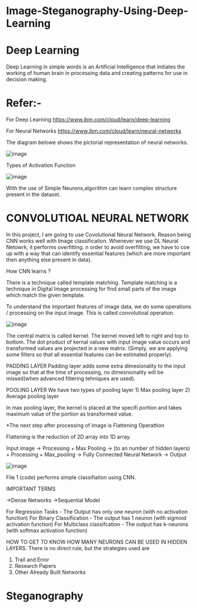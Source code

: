 # Image-Steganography-Using-Deep-Learning

# Deep Learning
Deep Learning in simple words is an Artificial Intelligence that initiates the working of human brain in processing data and creating patterns for use in decision making.

# Refer:-

For Deep Learning
https://www.ibm.com/cloud/learn/deep-learning

For Neural Networks
https://www.ibm.com/cloud/learn/neural-networks

The diagram belowe shows the pictorial representation of neural networks.

![image](https://user-images.githubusercontent.com/64018679/127902156-59a1c4b5-2ba5-4bfe-aac7-8e0da3379dd0.png)

Types of Activation Function

![image](https://user-images.githubusercontent.com/64018679/127903310-8ea306ff-8994-4721-b00e-42c46229ee7b.png)

With the use of Simple Neurons,algorithm can learn complex structure present in the dataset.

# CONVOLUTIOAL NEURAL NETWORK

In this project, I am going to use Covolutional Neural Network. Reason being CNN works well with Image classification.
Whenever we use DL Neural Netowrk, it performs overfitting. n order to avoid overfitting, we have to coe up with a way that can identify essential features (which are more important then anything else present in data).

How CNN learns ?

There is a technique called template matching. Template matching is a technique in Digital Image processing for find small parts of the image which match the given template.

To understand the important features of image data, we do some operations / processing on the input image. This is called convolutioal operation.

![image](https://user-images.githubusercontent.com/64018679/127906018-9118d29d-d71d-46f8-8395-1b022554feef.png)

The central matrix is called kernel. The kernel moved left to right and top to bottom. The dot product of kernal values with input image value occurs and transformed values are projected in a new matrix. (Simply, we are applying some filters so that all essential features can  be  estimated properly). 

PADDING LAYER
Padding layer adds some extra dimesionality to the input image so that at the time of processing, no dimesnionality will be missed(when advanced filtering tehniques are used).

POOLING LAYER
We have two types of pooling layer 1) Max pooling layer  2) Average pooling layer

In max pooling layer, the kernel is placed at the specifi portion and takes maximum value of the portion as transformed value.

*The next step after processing of image is Flattening Operattion

Flattening is the reduction of 2D array into 1D array.

Input image -> Processing + Max Pooling -> (to an number of hidden layers) + Processing + Max_pooling -> Fully Connected Neural Network -> Output

![image](https://user-images.githubusercontent.com/64018679/127907611-1e701b20-eddb-4ebf-a6ca-5d5a07e461ae.png)


File 1 (code) performs simple classifiation using CNN.

IMPORTANT TERMS

->Dense Networks
->Sequential Model

For Regression Tasks - The Output has only one neuron (with no activation function)
For Binary Classification - The output has 1 neuron (with sigmoid activation function)
For Multiclass classifcation - The output has k-neurons (with softmax activation function)

HOW TO GET TO KNOW HOW MANY NEURONS CAN BE USED IN HIDDEN LAYERS.
There is no direct rule, but the strategies used are
1) Trail and Error
2) Research Papers
3) Other Already Built Networks


# Steganography


